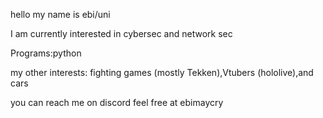 hello my name is ebi/uni


I am currently interested in cybersec and network sec


Programs:python 


my other interests: fighting games (mostly Tekken),Vtubers (hololive),and cars

you can reach me on discord feel free at ebimaycry
